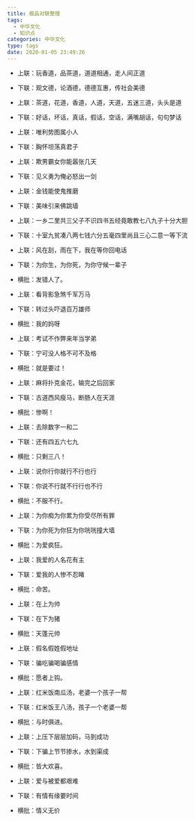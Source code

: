 ```yaml
---
title: 极品对联整理
tags:
  - 中华文化
  - 知识点
categories: 中华文化
type: tags
date: 2020-01-05 23:49:26
---
```




+ 上联：玩香道，品茶道，道道相通，走人间正道
+ 下联：观文德，论酒德，德德互惠，传社会美德


+ 上联：茶道，花道，香道，人道，天道，五迷三道，头头是道
+ 下联：好话，坏话，真话，假话，空话，满嘴胡话，句句梦话

<!-- more -->


+ 上联：唯利势图属小人
+ 下联：胸怀坦荡真君子


+ 上联：欺男霸女你能嚣张几天
+ 下联：见义勇为俺必怒出一剑


+ 上联：金钱能使鬼推磨
+ 下联：美味引来佛跳墙


+ 上联：一乡二里共三父子不识四书五经竟敢教七八九子十分大胆
+ 下联：十室九贫凑八两七钱六分五毫四里尚且三心二意一等下流


+ 上联：风在刮，雨在下，我在等你回电话 
+ 下联：为你生，为你死，为你守候一辈子 
+ 横批：发错人了。


+ 上联：看背影急煞千军万马 
+ 下联：转过头吓退百万雄师
+ 横批：我的妈呀


+ 上联：考试不作弊来年当学弟 
+ 下联：宁可没人格不可不及格
+ 横批：就是要过！


+ 上联：麻将扑克金花，输完之后回家 
+ 下联：古道西风瘦马，断肠人在天涯
+ 横批：惨啊！


+ 上联：去除数字一和二 
+ 下联：还有四五六七九
+ 横批：只剩三八！


+ 上联：说你行你就行不行也行 
+ 下联：你说不行就不行行也不行
+ 横批：不服不行。


+ 上联：为你痴为你累为你受尽所有罪 
+ 下联：为你死为你狂为你咣咣撞大墙
+ 横批：为爱疯狂。


+ 上联：我爱的人名花有主 
+ 下联：爱我的人惨不忍睹
+ 横批：命苦。


+ 上联：在上为帅
+ 下联：在下为猪
+ 横批：天蓬元帅


+ 上联：假名假姓假地址 
+ 下联：骗吃骗喝骗感情
+ 横批：愿者上钩。


+ 上联：红米饭南瓜汤，老婆一个孩子一帮 
+ 下联：红米饭王八汤，孩子一个老婆一帮 
+ 横批：与时俱进。


+ 上联：上压下层层加码，马到成功 
+ 下联：下骗上节节掺水，水到渠成
+ 横批：皆大欢喜。


+ 上联：爱与被爱都艰难 
+ 下联：有情有缘要时间
+ 横批：情义无价



